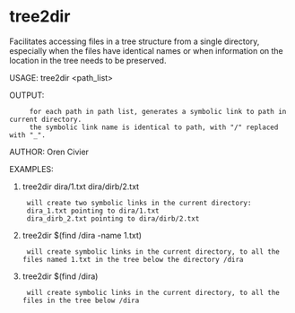 # tree2dir
Facilitates accessing files in a tree structure from a single directory, especially when the files have identical names or when information on the location in the tree needs to be preserved.

USAGE: tree2dir <path_list>

OUTPUT:  

         for each path in path list, generates a symbolic link to path in current directory.
         the symbolic link name is identical to path, with "/" replaced with "_".
        
AUTHOR:   Oren Civier 
       
EXAMPLES: 

1) tree2dir dira/1.txt dira/dirb/2.txt

        will create two symbolic links in the current directory:
        dira_1.txt pointing to dira/1.txt
        dira_dirb_2.txt pointing to dira/dirb/2.txt

2) tree2dir $(find /dira -name 1.txt)

        will create symbolic links in the current directory, to all the files named 1.txt in the tree below the directory /dira

3) tree2dir $(find /dira)

        will create symbolic links in the current directory, to all the files in the tree below /dira
